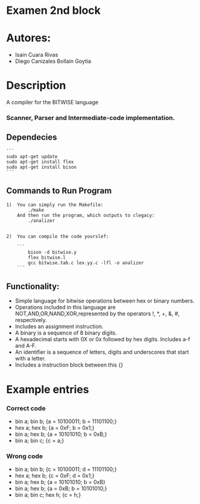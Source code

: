 # Examen 2nd block

# Autores: 
 * Isain Cuara Rivas
 * Diego Canizales Bollain Goytia


# Description
A compiler for the BITWISE language
### Scanner, Parser and Intermediate-code implementation.

## Dependecies 
	```
	sudo apt-get update
	sudo apt-get install flex
	sudo apt-get install bison
	```
## Commands to Run Program

	1)	You can simply run the Makefile:
			./make
		And then run the program, which outputs to clegacy:
			./analizer


	2)	You can compile the code yourslef:	
		
		```
			bison -d bitwise.y
			flex bitwise.l
			gcc bitwise.tab.c lex.yy.c -lfl -o analizer
		```

## Functionality:
* Simple language for bitwise operations between hex or binary numbers.
* Operations included in this language are NOT,AND,OR,NAND,XOR,represented by the operators !, *, +, &, #, respectively.
* Includes an assignment instruction.
* A binary is a sequence of 8 binary digits.
* A hexadecimal starts with 0X or 0x followed by hex digits. Includes a-f and A-F.
* An identifier is a sequence of letters, digits and underscores that start with a letter.
* Includes a instruction block between this {}  

# Example entries
### Correct code
* bin a; bin b; {a = 10100011; b = 11101100;}
* hex a; hex b; {a = 0xF; b = 0x1;}
* bin a; hex b; {a = 10101010; b = 0xB;}
* bin a; bin c; {c = a;}
### Wrong code
* bin a; bin b; {c = 10100011; d = 11101100;}
* hex a; hex b; {c = 0xF; d = 0x1;}
* bin a; hex b; {a = 10101010; b = 0xB}
* bin a; hex b; {a = 0xB; b = 10101010;}
* bin a; bin c; hex h; {c = h;}